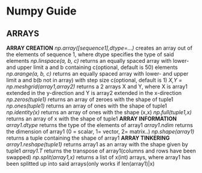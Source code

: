 # Numpy Guide
## ARRAYS
  **ARRAY CREATION**
			_np.array([sequence1],dtype=...)_ creates an array out of the elements of sequence 1, where dtype specifies the type of said elements
			_np.linspace(a, b, c)_ returns an equally spaced array with lower- and upper limit a and b containing c(optional, default is 50) elements  
			_np.arange(a, b, c)_ returns an equally spaced array with lower- and upper limit a and b(b not in array) with step size c(optional, default is 1)
			_X,Y = np.meshgrid(array1,array2)_ returns a 2 arrays X and Y, where X is array1 extended in the y-direction and Y is array2 extended in the x-direction
			_np.zeros(tuple1)_ returns an array of zeroes with the shape of tuple1
			_np.ones(tuple1)_ returns an array of ones with the shape of tuple1
			_np.identity(x)_ returns an array of ones with the shape (x,x)
			_np.full(tuple1,x)_ returns an array of x with the shape of tuple1
		**ARRAY INFORMATION**
			_array1.dtype_ returns the type of the elements of array1
			_array1.ndim_ returns the dimension of array1 (0 = scalar, 1= vector, 2= matrix..)
			_np.shape(array1)_ returns a tuple containing the shape of array1
		**ARRAY TINKERING**
			_array1.reshape(tuple1)_ returns array1 as an array with the shape given by tuple1
			_array1.T_ returns the transpose of array1(columns and rows have been swapped)
			_np.split(array1,x)_ returns a list of x(int) arrays, where array1 has been splitted up into said arrays(only works if len(array1)|x)
